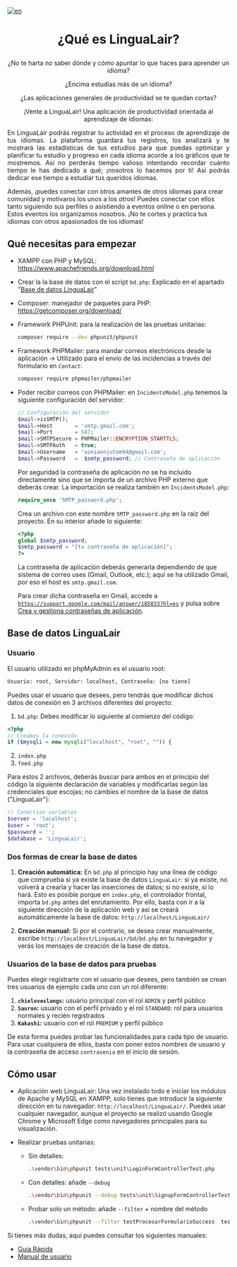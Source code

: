 [![en](https://img.shields.io/badge/lang-en-red.svg)](https://github.com/Sonia-E/LinguaLair/blob/main/README.md)

# <p style='text-align: center;'>¿Qué es LinguaLair?</p>

<p style='text-align: center;'>¿No te harta no saber dónde y cómo apuntar lo que haces para aprender un idioma?</p>
<p style='text-align: center;'>¿Encima estudias más de un idioma?</p>

<p style='text-align: center;'>¿Las aplicaciones generales de productividad se te quedan cortas?</p>

<p style='text-align: center;'>¡Vente a LinguaLair! Una aplicación de productividad orientada al aprendizaje de idiomas:</p>

<p style='text-align: justify;'>En LinguaLair podrás registrar tu actividad en el proceso de aprendizaje de tus idiomas. La plataforma guardará tus registros, los analizará y te mostrará las estadísticas de tus estudios para que puedas optimizar y planificar tu estudio y progreso en cada idioma acorde a los gráficos que te mostremos. Así no perderás tiempo valioso intentando recordar cuánto tiempo le has dedicado a qué; ¡nosotros lo hacemos por ti! Así podrás dedicar ese tiempo a estudiar tus queridos idiomas.

Además, ¡puedes conectar con otros amantes de otros idiomas para crear comunidad y motivaros los unos a los otros! Puedes conectar con ellos tanto siguiendo sus perfiles o asistiendo a eventos online o en persona. Estos eventos los organizamos nosotros. ¡No te cortes y practica tus idiomas con otros apasionados de los idiomas!</p>

## Qué necesitas para empezar

- XAMPP con PHP y MySQL: https://www.apachefriends.org/download.html
- Crear la la base de datos con el script <code>bd.php</code>: Explicado en el apartado "[Base de datos LinguaLair](#base-de-datos)"
- Composer: manejador de paquetes para PHP: https://getcomposer.org/download/
- Framework PHPUnit: para la realización de las pruebas unitarias:

    ```bash
    composer require --dev phpunit/phpunit
    ```

- Framework PHPMailer: para mandar correos electrónicos desde la aplicación -> Utilizado para el envío de las incidencias a través del formulario en <code>Contact</code>:

    ```bash
    composer require phpmailer/phpmailer
    ```
- Poder recibir correos con PHPMailer: en <code>IncidentsModel.php</code> tenemos la siguiente configuración del servidor:

    ```php
    // Configuración del servidor
    $mail->isSMTP();
    $mail->Host       = 'smtp.gmail.com';
    $mail->Port       = 587;
    $mail->SMTPSecure = PHPMailer::ENCRYPTION_STARTTLS;
    $mail->SMTPAuth   = true;
    $mail->Username   = 'soniaenjutom94@gmail.com';
    $mail->Password   =  $smtp_password; // Contraseña de aplicación
    ```
    Por seguridad la contraseña de aplicación no se ha incluido directamente sino que se importa de un archivo PHP externo que deberás crear. La importación se realiza también en <code>IncidentsModel.php</code>:

    ```php
    require_once 'SMTP_password.php';
    ```
    Crea un archivo con este nombre <code>SMTP_password.php</code> en la raíz del proyecto. En su interior añade lo siguiente:

    ```php
    <?php
    global $smtp_password;
    $smtp_password = "[tu contraseña de aplicación]";
    ?>
    ```
    La contraseña de aplicación deberás generarla dependiendo de que sistema de correo uses (Gmail, Outlook, etc.); aquí se ha utilizado Gmail, por eso el host es <code>smtp.gmail.com</code>.

    Para crear dicha contraseña en Gmail, accede a <code>https://support.google.com/mail/answer/185833?hl=es</code> y pulsa sobre [Crea y gestiona contraseñas de aplicación](https://myaccount.google.com/apppasswords).

## Base de datos LinguaLair

### Usuario

El usuario utilizado en phpMyAdmin es el usuario root:

```bash
Usuario: root, Servidor: localhost, Contraseña: [no tiene]
```
Puedes usar el usuario que desees, pero tendrás que modificar dichos datos de conexión en 3 archivos diferentes del proyecto:

1. <code>bd.php</code>: Debes modificar lo siguiente al comienzo del código:
```php
<?php
// Creamos la conexión
if ($mysqli = new mysqli("localhost", "root", "")) {
```
2. <code>index.php</code>
3. <code>feed.php</code>

Para estos 2 archivos, deberás buscar para ambos en el principio del código la siguiente declaración de variables y modificarlas según las credenciales que escojas; no cambies el nombre de la base de datos ("LinguaLair"):

```php
// Conection variables
$server = 'localhost';
$user = 'root';
$password = '';
$database = 'LinguaLair';
```

### Dos formas de crear la base de datos

1. <strong>Creación automática:</strong> En <code>bd.php</code> al principio hay una línea de código que comprueba si ya existe la base de datos <code>LinguaLair</code>: si ya existe, no volverá a crearla y hacer las inserciones de datos; si no existe, sí lo hará. Esto es posible porque en <code>index.php</code>, el controlador frontal, importa <code>bd.php</code> antes del enrutamiento. Por ello, basta con ir a la siguiente dirección de la aplicación web y así se creará automáticamente la base de datos: <code>http://localhost/LinguaLair/</code>

2. <strong>Creación manual:</strong> Si por el contrario, se desea crear manualmente, escribe <code>http://localhost/LinguaLair/bd/bd.php</code> en tu navegador y verás los mensajes de creación de la base de datos.

### Usuarios de la base de datos para pruebas

Puedes elegir registrarte con el usuario que desees, pero también se crean tres usuarios de ejemplo cada uno con un rol diferente:

1.	<strong><code>chieloveslangs</code>:</strong> usuario principal con el rol <code>ADMIN</code> y perfil público
2.	<strong><code>Sauron</code>:</strong> usuario con el perfil privado y el rol <code>STANDARD</code>: rol para usuarios normales y recién registrados
3.	<strong><code>Kakashi</code>:</strong> usuario con el rol <code>PREMIUM</code> y perfil público

De esta forma puedes probar las funcionalidades para cada tipo de usuario. Para usar cualquiera de ellos, basta con poner estos nombres de usuario y la contraseña de acceso <code>contrasenia</code> en el inicio de sesión.


## Cómo usar

- Aplicación web LinguaLair: Una vez instalado todo e iniciar los módulos de Apache y MySQL en XAMPP, solo tienes que introducir la siguiente dirección en tu navegador: <code>http://localhost/LinguaLair/</code>. Puedes usar cualquier navegador, aunque el proyecto se realizó usando Google Chrome y Microsoft Edge como navegadores principales para su visualización.

- Realizar pruebas unitarias:
    - Sin detalles:

        ```bash
        .\vendor\bin\phpunit tests\unit\LoginFormControllerTest.php  
        ```
    - Con detalles: añade <code>--debug</code>

        ```bash
        .\vendor\bin\phpunit --debug tests\unit\SignupFormControllerTest.php  
        ```
    - Probar solo un método: añade <code>--filter</code> + nombre del método

        ```bash
        .\vendor\bin\phpunit --filter testProcesarFormularioSuccess  tests\unit\SignupFormControllerTest.php 
        ```

Si tienes más dudas, aquí puedes consultar los siguientes manuales:

- [Guía Rápida](https://github.com/Sonia-E/LinguaLair/blob/main/manuales/Gu%C3%ADa%20R%C3%A1pida.pdf)
- [Manual de usuario](https://github.com/Sonia-E/LinguaLair/blob/main/manuales/Manual%20de%20usuario.pdf)